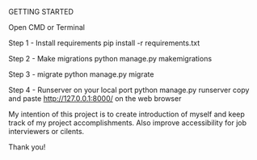 GETTING STARTED

Open CMD or Terminal

Step 1 - Install requirements
  pip install -r requirements.txt
 
Step 2 - Make migrations
  python manage.py makemigrations

Step 3 - migrate
  python manage.py migrate

Step 4 - Runserver on your local port
    python manage.py runserver
    copy and paste http://127.0.0.1:8000/ on the web browser

My intention of this project is to create introduction of myself and keep track of my project accomplishments.
Also improve accessibility for job interviewers or cilents.

Thank you!
